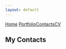 ```yaml
---
layout: default
---
```


[Home](./)  [Portfolio](./portfolio.html)[Contacts](./Contacts.html)[CV](./CV.html)


## My Contacts




